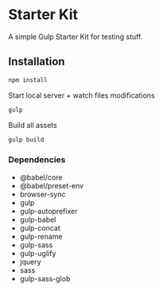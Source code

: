 # Starter Kit

A simple Gulp Starter Kit for testing stuff.

## Installation

```sh
npm install
```

Start local server + watch files modifications
```sh
gulp 
```

Build all assets
```sh
gulp build
```

### Dependencies

- @babel/core
- @babel/preset-env
- browser-sync
- gulp
- gulp-autoprefixer
- gulp-babel
- gulp-concat
- gulp-rename
- gulp-sass
- gulp-uglify
- jquery
- sass
- gulp-sass-glob